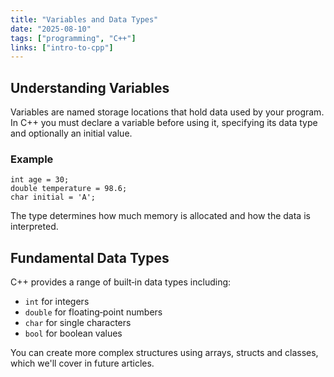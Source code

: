 ```yaml
---
title: "Variables and Data Types"
date: "2025-08-10"
tags: ["programming", "C++"]
links: ["intro-to-cpp"]
---
```


## Understanding Variables

Variables are named storage locations that hold data used by your program. In C++ you must declare a variable before using it, specifying its data type and optionally an initial value.

### Example

```
int age = 30;
double temperature = 98.6;
char initial = 'A';
```

The type determines how much memory is allocated and how the data is interpreted.

## Fundamental Data Types

C++ provides a range of built‑in data types including:

* `int` for integers
* `double` for floating‑point numbers
* `char` for single characters
* `bool` for boolean values

You can create more complex structures using arrays, structs and classes, which we'll cover in future articles.